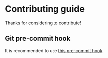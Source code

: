 # Contributing guide

Thanks for considering to contribute!

## Git pre-commit hook

It is recommended to use [this pre-commit hook](scripts/pre-commit).
